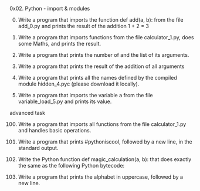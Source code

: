 0x02. Python - import & modules


0. Write a program that imports the function def add(a, b): from the file add_0.py and prints the result of the addition 1 + 2 = 3

1. Write a program that imports functions from the file calculator_1.py, does some Maths, and prints the result.

2. Write a program that prints the number of and the list of its arguments.

3. Write a program that prints the result of the addition of all arguments

4. Write a program that prints all the names defined by the compiled module hidden_4.pyc (please download it locally).

5. Write a program that imports the variable a from the file variable_load_5.py and prints its value.

advanced task

100. Write a program that imports all functions from the file calculator_1.py and handles basic operations.

101. Write a program that prints #pythoniscool, followed by a new line, in the standard output.

102. Write the Python function def magic_calculation(a, b): that does exactly the same as the following Python bytecode:

103. Write a program that prints the alphabet in uppercase, followed by a new line.
